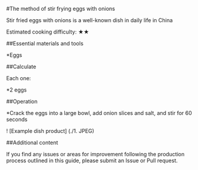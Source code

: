 #The method of stir frying eggs with onions

Stir fried eggs with onions is a well-known dish in daily life in China

Estimated cooking difficulty: ★★

##Essential materials and tools

*Eggs

##Calculate

Each one:

*2 eggs

##Operation

*Crack the eggs into a large bowl, add onion slices and salt, and stir for 60 seconds

! [Example dish product] (./1. JPEG)

##Additional content

If you find any issues or areas for improvement following the production process outlined in this guide, please submit an Issue or Pull request.